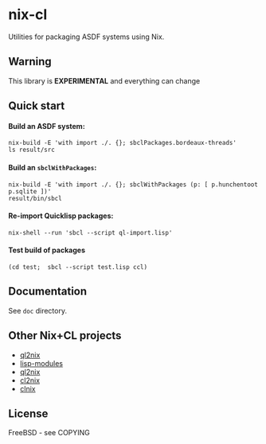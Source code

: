 # nix-cl

Utilities for packaging ASDF systems using Nix.

## Warning
This library is **EXPERIMENTAL** and everything can change

## Quick start

#### Build an ASDF system:

```
nix-build -E 'with import ./. {}; sbclPackages.bordeaux-threads'
ls result/src
```

#### Build an `sbclWithPackages`:

```
nix-build -E 'with import ./. {}; sbclWithPackages (p: [ p.hunchentoot p.sqlite ])'
result/bin/sbcl
```

#### Re-import Quicklisp packages:

```
nix-shell --run 'sbcl --script ql-import.lisp'
```

#### Test build of packages
```
(cd test;  sbcl --script test.lisp ccl)
```

## Documentation

See `doc` directory.

## Other Nix+CL projects

- [ql2nix](https://github.com/SquircleSpace/ql2nix)
- [lisp-modules](https://github.com/NixOS/nixpkgs/tree/master/pkgs/development/lisp-modules)
- [ql2nix](https://github.com/jasom/ql2nix)
- [cl2nix](https://github.com/teu5us/cl2nix)
- [clnix](https://git.sr.ht/~remexre/clnix)

## License

FreeBSD - see COPYING
